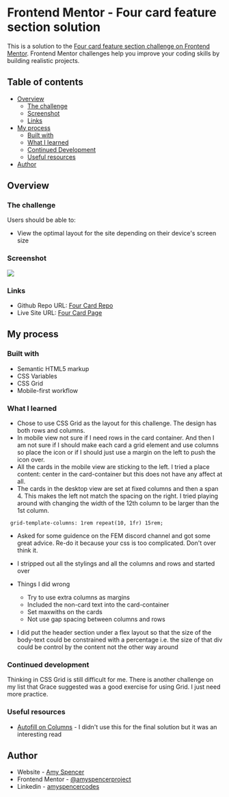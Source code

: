 # Frontend Mentor - Four card feature section solution

This is a solution to the [Four card feature section challenge on Frontend Mentor](https://www.frontendmentor.io/challenges/four-card-feature-section-weK1eFYK). Frontend Mentor challenges help you improve your coding skills by building realistic projects.

## Table of contents

- [Overview](#overview)
  - [The challenge](#the-challenge)
  - [Screenshot](#screenshot)
  - [Links](#links)
- [My process](#my-process)
  - [Built with](#built-with)
  - [What I learned](#what-i-learned)
  - [Continued Development](#continued-development)
  - [Useful resources](#useful-resources)
- [Author](#author)

## Overview

### The challenge

Users should be able to:

- View the optimal layout for the site depending on their device's screen size

### Screenshot

![](./screenshot.jpg)

### Links

- Github Repo URL: [Four Card Repo](https://github.com/amyspencerproject/four-card-feature)
- Live Site URL: [Four Card Page](https://amyspencerproject.github.io/four-card-feature/)

## My process

### Built with

- Semantic HTML5 markup
- CSS Variables
- CSS Grid
- Mobile-first workflow

### What I learned

- Chose to use CSS Grid as the layout for this challenge. The design has both rows and columns.
- In mobile view not sure if I need rows in the card container. And then I am not sure if I should make each card a grid element and use columns so place the icon or if I should just use a margin on the left to push the icon over.
- All the cards in the mobile view are sticking to the left. I tried a place content: center in the card-container but this does not have any affect at all.
- The cards in the desktop view are set at fixed columns and then a span 4. This makes the left not match the spacing on the right. I tried playing around with changing the width of the 12th column to be larger than the 1st column.

```
 grid-template-columns: 1rem repeat(10, 1fr) 15rem;
```

- Asked for some guidence on the FEM discord channel and got some great advice. Re-do it because your css is too complicated. Don't over think it.

- I stripped out all the stylings and all the columns and rows and started over

- Things I did wrong

  - Try to use extra columns as margins
  - Included the non-card text into the card-container
  - Set maxwiths on the cards
  - Not use gap spacing between columns and rows

- I did put the header section under a flex layout so that the size of the body-text could be constrained with a percentage i.e. the size of that div could be control by the content not the other way around

### Continued development

Thinking in CSS Grid is still difficult for me. There is another challenge on my list that Grace suggested was a good exercise for using Grid. I just need more practice.

### Useful resources

- [Autofill on Columns](https://css-tricks.com/an-auto-filling-css-grid-with-max-columns/) - I didn't use this for the final solution but it was an interesting read

## Author

- Website - [Amy Spencer](https://spencerproject.com/)
- Frontend Mentor - [@amyspencerproject](https://www.frontendmentor.io/profile/amyspencerproject)
- Linkedin - [amyspencercodes](https://www.linkedin.com/in/amyspencercodes/)
